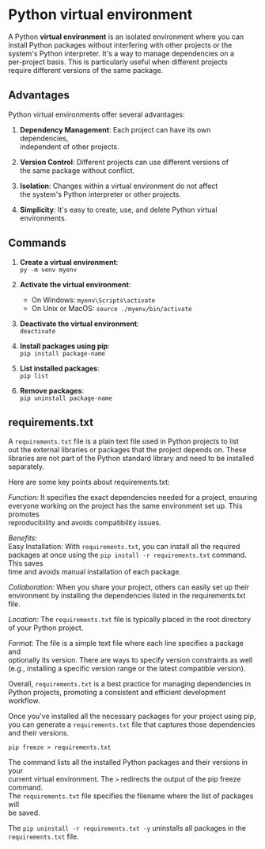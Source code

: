 # Python virtual environment

A Python **virtual environment** is an isolated environment where you can  
install Python packages without interfering with other projects or the  
system's Python interpreter. It's a way to manage dependencies on a  
per-project basis. This is particularly useful when different projects  
require different versions of the same package.  

## Advantages

Python virtual environments offer several advantages:  

1. **Dependency Management**: Each project can have its own dependencies,  
   independent of other projects.  

2. **Version Control**: Different projects can use different versions of  
   the same package without conflict.  

3. **Isolation**: Changes within a virtual environment do not affect  
   the system's Python interpreter or other projects.  

4. **Simplicity**: It's easy to create, use, and delete Python virtual  
   environments.  

## Commands

1. **Create a virtual environment**:  
   `py -m venv myenv`  

2. **Activate the virtual environment**:  
   - On Windows: `myenv\Scripts\activate`  
   - On Unix or MacOS: `source ./myenv/bin/activate`  

3. **Deactivate the virtual environment**:  
   `deactivate`  

4. **Install packages using pip**:  
   `pip install package-name`  

5. **List installed packages**:  
   `pip list`  

6. **Remove packages**:  
   `pip uninstall package-name`  


## requirements.txt 

A `requirements.txt` file is a plain text file used in Python projects to list  
out the external libraries or packages that the project depends on. These  
libraries are not part of the Python standard library and need to be installed  
separately.  

Here are some key points about requirements.txt:  

*Function:* It specifies the exact dependencies needed for a project, ensuring  
everyone working on the project has the same environment set up. This promotes  
reproducibility and avoids compatibility issues.  

*Benefits:*  
Easy Installation: With `requirements.txt`, you can install all the required  
packages at once using the `pip install -r requirements.txt` command. This saves  
time and avoids manual installation of each package.  

*Collaboration:* When you share your project, others can easily set up their  
environment by installing the dependencies listed in the requirements.txt file.  

*Location:* The `requirements.txt` file is typically placed in the root directory  
of your Python project.  

*Format:* The file is a simple text file where each line specifies a package and  
optionally its version. There are ways to specify version constraints as well  
(e.g., installing a specific version range or the latest compatible version).  

Overall, `requirements.txt` is a best practice for managing dependencies in  
Python projects, promoting a consistent and efficient development workflow.  


Once you've installed all the necessary packages for your project using pip,   
you can generate a `requirements.txt` file that captures those dependencies  
and their versions. 

`pip freeze > requirements.txt`


The command lists all the installed Python packages and their versions in your  
current virtual environment. The `>` redirects the output of the pip freeze command.  
The `requirements.txt` file specifies the filename where the list of packages will  
be saved.  

The `pip uninstall -r requirements.txt -y` uninstalls all packages in the 
`requirements.txt` file.  









